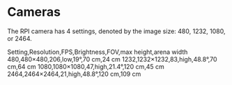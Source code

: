 # Cameras
The RPI camera has 4 settings, denoted by the image size: 480, 1232, 1080, or 2464.

Setting,Resolution,FPS,Brightness,FOV,max height,arena width
480,480×480,206,low,19°,70 cm,24 cm
1232,1232×1232,83,high,48.8°,70 cm,64 cm
1080,1080×1080,47,high,21.4°,120 cm,45 cm
2464,2464×2464,21,high,48.8°,120 cm,109 cm
